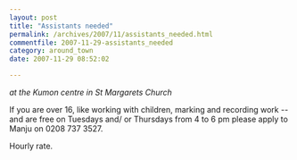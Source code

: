 ```yaml
---
layout: post
title: "Assistants needed"
permalink: /archives/2007/11/assistants_needed.html
commentfile: 2007-11-29-assistants_needed
category: around_town
date: 2007-11-29 08:52:02

---
```


*at the Kumon centre in St Margarets Church*

If you are over 16, like working with children, marking and recording work --
and are free on Tuesdays and/ or Thursdays from 4 to 6 pm please apply to Manju
on 0208 737 3527.

Hourly rate.
